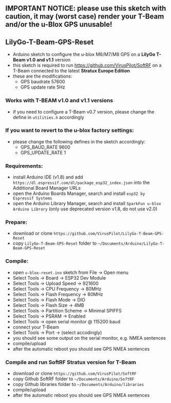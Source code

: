 ## IMPORTANT NOTICE: please use this sketch with caution, it may (worst case) render your T-Beam and/or the u-Blox GPS unusable!

## LilyGo-T-Beam-GPS-Reset
- Arduino sketch to configure the u-blox M6/M7/M8 GPS on a **LilyGo T-Beam v1.0 and v1.1** version
- this sketch is required to run https://github.com/VirusPilot/SoftRF on a T-Beam connected to the latest **Stratux Europe Edition**
- these are the modifications:
  - GPS baudrate 57600
  - GPS update rate 5Hz

### Works with T-BEAM v1.0 and v1.1 versions
- if you need to configure a T-Beam v0.7 version, please change the define in `utilities.h` accordingly

### If you want to revert to the u-blox factory settings:
- please change the following defines in the sketch accordingly:
  - GPS_BAUD_RATE 9600
  - GPS_UPDATE_RATE 1

### Requirements:
- install Arduino IDE (v1.8) and add `https://dl.espressif.com/dl/package_esp32_index.json` into the Additional Board Manager URLs
- open the Arduino Boards Manager, search and install `esp32 by Espressif Systems`
- open the Arduino Library Manager, search and install `SparkFun u-blox Arduino Library` (only use deprecated version v1.8, do not use v2.0)

### Prepare:
- download or clone `https://github.com/VirusPilot/LilyGo-T-Beam-GPS-Reset`
- copy `LilyGo-T-Beam-GPS-Reset` folder to `~/Documents/Arduino/LilyGo-T-Beam-GPS-Reset`

### Compile:
- open `u-blox-reset.ino` sketch from File -> Open menu
- Select Tools -> Board -> ESP32 Dev Module
- Select Tools -> Upload Speed -> 921600
- Select Tools -> CPU Frequency -> 80MHz
- Select Tools -> Flash Frequency -> 80MHz
- Select Tools -> Flash Mode -> DIO
- Select Tools -> Flash Size -> 4MB
- Select Tools -> Partition Scheme -> Minimal SPIFFS
- Select Tools -> PSRAM -> Enabled
- Select Tools -> open serial monitor @ 115200 baud
- connect your T-Beam
- Select Tools -> Port -> (select accodingly)
- you should see some output on the serial monitor, e.g. NMEA sentences
- compile/upload
- after the automatic reboot you should see GPS NMEA sentences

### Compile and run SoftRF Stratux version for T-Beam
- download or clone `https://github.com/VirusPilot/SoftRF`
- copy Github SoftRF folder to `~/Documents/Arduino/SoftRF`
- copy Github libraries folder to `~/Documents/Arduino/libraries`
- compile/upload
- after the automatic reboot you should see GPS NMEA sentences
